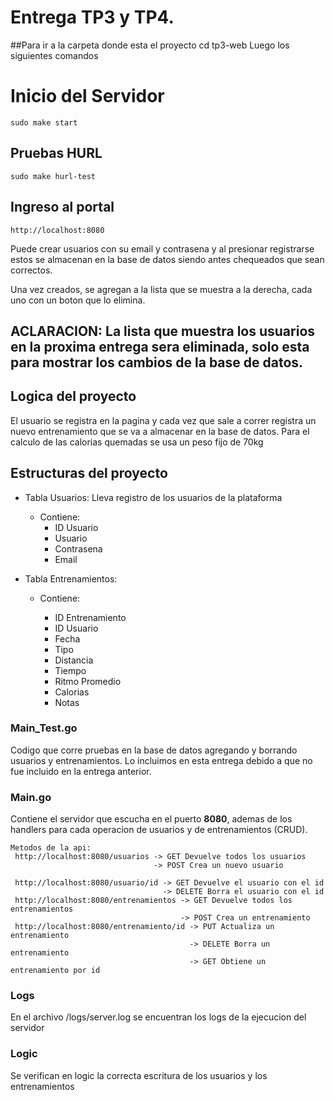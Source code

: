# Entrega TP3 y TP4.
##Para ir a la carpeta donde esta el proyecto
    cd tp3-web
Luego los siguientes comandos
# Inicio del Servidor
    sudo make start

## Pruebas HURL
    sudo make hurl-test
## Ingreso al portal
    http://localhost:8080
Puede crear usuarios con su email y contrasena y al presionar registrarse estos se almacenan en la base de datos siendo antes chequeados que sean correctos.

Una vez creados, se agregan a la lista que se muestra a la derecha, cada uno con un boton que lo elimina.

**ACLARACION:**
 La lista que muestra los usuarios en la proxima entrega sera eliminada, solo esta para mostrar los cambios de la base de datos.
------------------

## Logica del proyecto
El usuario se registra en la pagina y cada vez que sale a correr registra un nuevo entrenamiento que se va a almacenar en la base de datos. Para el calculo de las calorias quemadas se usa un peso fijo de 70kg

## Estructuras del proyecto
- Tabla Usuarios: Lleva registro de los usuarios de la plataforma
    
  - Contiene: 
    - ID Usuario
    - Usuario
    - Contrasena
    - Email
    
- Tabla Entrenamientos:

  - Contiene:
    
    - ID Entrenamiento
    - ID Usuario
    - Fecha
    - Tipo
    - Distancia
    - Tiempo
    - Ritmo Promedio
    - Calorias
    - Notas


### Main_Test.go

Codigo que corre pruebas en la base de datos agregando y borrando usuarios y entrenamientos. Lo incluimos en esta entrega debido a que no fue incluido en la entrega anterior.
### Main.go

Contiene el servidor que escucha en el puerto **8080**, ademas de los handlers para cada operacion de usuarios y de entrenamientos (CRUD).

    Metodos de la api:
     http://localhost:8080/usuarios -> GET Devuelve todos los usuarios
                                    -> POST Crea un nuevo usuario

     http://localhost:8080/usuario/id -> GET Devuelve el usuario con el id
                                      -> DELETE Borra el usuario con el id
     http://localhost:8080/entrenamientos -> GET Devuelve todos los entrenamientos
                                          -> POST Crea un entrenamiento
     http://localhost:8080/entrenamiento/id -> PUT Actualiza un entrenamiento
                                            -> DELETE Borra un entrenamiento
                                            -> GET Obtiene un entrenamiento por id

### Logs
En el archivo /logs/server.log se encuentran los logs de la ejecucion del servidor
### Logic
Se verifican en logic la correcta escritura de los usuarios y los entrenamientos

